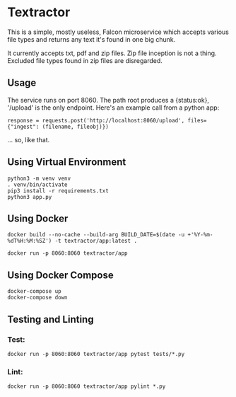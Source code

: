
# Textractor

This is a simple, mostly useless, Falcon microservice which accepts various file types and returns any text it's found in one big chunk.

It currently accepts txt, pdf and zip files. Zip file inception is not a thing. Excluded file types found in zip files are disregarded.

## Usage

The service runs on port 8060. The path root produces a {status:ok}, '/upload' is the only endpoint. 
Here's an example call from a python app:

```
response = requests.post('http://localhost:8060/upload', files={"ingest": (filename, fileobj)})
```
... so, like that.

## Using Virtual Environment
```
python3 -m venv venv
. venv/bin/activate
pip3 install -r requirements.txt
python3 app.py
```
## Using Docker

```
docker build --no-cache --build-arg BUILD_DATE=$(date -u +'%Y-%m-%dT%H:%M:%SZ') -t textractor/app:latest .
```

```
docker run -p 8060:8060 textractor/app
```
## Using Docker Compose
```
docker-compose up
docker-compose down
```

## Testing and Linting

### Test:
```
docker run -p 8060:8060 textractor/app pytest tests/*.py
```
### Lint:
```
docker run -p 8060:8060 textractor/app pylint *.py
```
